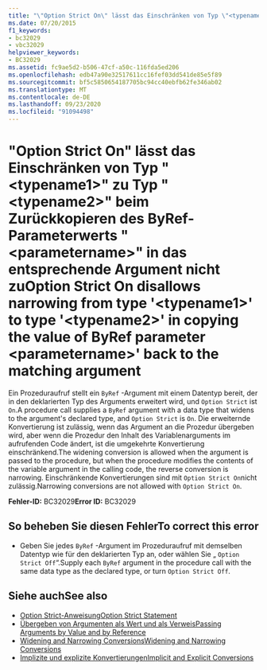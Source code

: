 ```yaml
---
title: "\"Option Strict On\" lässt das Einschränken von Typ \"<typename1>\" zu Typ \"<typename2>\" beim Zurückkopieren des ByRef-Parameterwerts \"<parametername>\" in das entsprechende Argument nicht zu"
ms.date: 07/20/2015
f1_keywords:
- bc32029
- vbc32029
helpviewer_keywords:
- BC32029
ms.assetid: fc9ae5d2-b506-47cf-a50c-116fda5ed206
ms.openlocfilehash: edb47a90e32517611cc16fef03dd541de85e5f89
ms.sourcegitcommit: bf5c5850654187705bc94cc40ebfb62fe346ab02
ms.translationtype: MT
ms.contentlocale: de-DE
ms.lasthandoff: 09/23/2020
ms.locfileid: "91094498"
---
```

# <a name="option-strict-on-disallows-narrowing-from-type-typename1-to-type-typename2-in-copying-the-value-of-byref-parameter-parametername-back-to-the-matching-argument"></a><span data-ttu-id="78e83-102">"Option Strict On" lässt das Einschränken von Typ "\<typename1>" zu Typ "\<typename2>" beim Zurückkopieren des ByRef-Parameterwerts "\<parametername>" in das entsprechende Argument nicht zu</span><span class="sxs-lookup"><span data-stu-id="78e83-102">Option Strict On disallows narrowing from type '\<typename1>' to type '\<typename2>' in copying the value of ByRef parameter \<parametername>' back to the matching argument</span></span>

<span data-ttu-id="78e83-103">Ein Prozeduraufruf stellt ein `ByRef` -Argument mit einem Datentyp bereit, der in den deklarierten Typ des Arguments erweitert wird, und `Option Strict` ist `On`.</span><span class="sxs-lookup"><span data-stu-id="78e83-103">A procedure call supplies a `ByRef` argument with a data type that widens to the argument's declared type, and `Option Strict` is `On`.</span></span> <span data-ttu-id="78e83-104">Die erweiternde Konvertierung ist zulässig, wenn das Argument an die Prozedur übergeben wird, aber wenn die Prozedur den Inhalt des Variablenarguments im aufrufenden Code ändert, ist die umgekehrte Konvertierung einschränkend.</span><span class="sxs-lookup"><span data-stu-id="78e83-104">The widening conversion is allowed when the argument is passed to the procedure, but when the procedure modifies the contents of the variable argument in the calling code, the reverse conversion is narrowing.</span></span> <span data-ttu-id="78e83-105">Einschränkende Konvertierungen sind mit `Option Strict On`nicht zulässig.</span><span class="sxs-lookup"><span data-stu-id="78e83-105">Narrowing conversions are not allowed with `Option Strict On`.</span></span>  
  
 <span data-ttu-id="78e83-106">**Fehler-ID:** BC32029</span><span class="sxs-lookup"><span data-stu-id="78e83-106">**Error ID:** BC32029</span></span>  
  
## <a name="to-correct-this-error"></a><span data-ttu-id="78e83-107">So beheben Sie diesen Fehler</span><span class="sxs-lookup"><span data-stu-id="78e83-107">To correct this error</span></span>  
  
- <span data-ttu-id="78e83-108">Geben Sie jedes `ByRef` -Argument im Prozeduraufruf mit demselben Datentyp wie für den deklarierten Typ an, oder wählen Sie „ `Option Strict Off`“.</span><span class="sxs-lookup"><span data-stu-id="78e83-108">Supply each `ByRef` argument in the procedure call with the same data type as the declared type, or turn `Option Strict Off`.</span></span>  
  
## <a name="see-also"></a><span data-ttu-id="78e83-109">Siehe auch</span><span class="sxs-lookup"><span data-stu-id="78e83-109">See also</span></span>

- [<span data-ttu-id="78e83-110">Option Strict-Anweisung</span><span class="sxs-lookup"><span data-stu-id="78e83-110">Option Strict Statement</span></span>](../language-reference/statements/option-strict-statement.md)
- [<span data-ttu-id="78e83-111">Übergeben von Argumenten als Wert und als Verweis</span><span class="sxs-lookup"><span data-stu-id="78e83-111">Passing Arguments by Value and by Reference</span></span>](../programming-guide/language-features/procedures/passing-arguments-by-value-and-by-reference.md)
- [<span data-ttu-id="78e83-112">Widening and Narrowing Conversions</span><span class="sxs-lookup"><span data-stu-id="78e83-112">Widening and Narrowing Conversions</span></span>](../programming-guide/language-features/data-types/widening-and-narrowing-conversions.md)
- [<span data-ttu-id="78e83-113">Implizite und explizite Konvertierungen</span><span class="sxs-lookup"><span data-stu-id="78e83-113">Implicit and Explicit Conversions</span></span>](../programming-guide/language-features/data-types/implicit-and-explicit-conversions.md)

